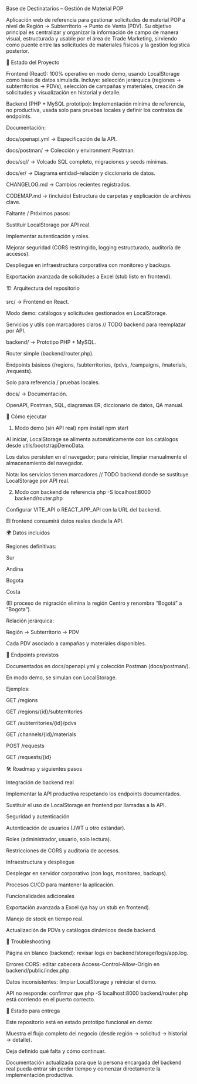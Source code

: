 Base de Destinatarios – Gestión de Material POP

Aplicación web de referencia para gestionar solicitudes de material POP a nivel de Región → Subterritorio → Punto de Venta (PDV).
Su objetivo principal es centralizar y organizar la información de campo de manera visual, estructurada y usable por el área de Trade Marketing, sirviendo como puente entre las solicitudes de materiales físicos y la gestión logística posterior.

📌 Estado del Proyecto

Frontend (React):
100% operativo en modo demo, usando LocalStorage como base de datos simulada.
Incluye: selección jerárquica (regiones → subterritorios → PDVs), selección de campañas y materiales, creación de solicitudes y visualización en historial y detalle.

Backend (PHP + MySQL prototipo):
Implementación mínima de referencia, no productiva, usada solo para pruebas locales y definir los contratos de endpoints.

Documentación:

docs/openapi.yml → Especificación de la API.

docs/postman/ → Colección y environment Postman.

docs/sql/ → Volcado SQL completo, migraciones y seeds mínimas.

docs/er/ → Diagrama entidad–relación y diccionario de datos.

CHANGELOG.md → Cambios recientes registrados.

CODEMAP.md → (incluido) Estructura de carpetas y explicación de archivos clave.

Faltante / Próximos pasos:

Sustituir LocalStorage por API real.

Implementar autenticación y roles.

Mejorar seguridad (CORS restringido, logging estructurado, auditoría de accesos).

Despliegue en infraestructura corporativa con monitoreo y backups.

Exportación avanzada de solicitudes a Excel (stub listo en frontend).

🏗️ Arquitectura del repositorio

src/ → Frontend en React.

Modo demo: catálogos y solicitudes gestionados en LocalStorage.

Servicios y utils con marcadores claros // TODO backend para reemplazar por API.

backend/ → Prototipo PHP + MySQL.

Router simple (backend/router.php).

Endpoints básicos (/regions, /subterritories, /pdvs, /campaigns, /materials, /requests).

Solo para referencia / pruebas locales.

docs/ → Documentación.

OpenAPI, Postman, SQL, diagramas ER, diccionario de datos, QA manual.

🚀 Cómo ejecutar
1. Modo demo (sin API real)
npm install
npm start

Al iniciar, LocalStorage se alimenta automáticamente con los catálogos desde utils/bootstrapDemoData.

Los datos persisten en el navegador; para reiniciar, limpiar manualmente el almacenamiento del navegador.

Nota: los servicios tienen marcadores // TODO backend donde se sustituye LocalStorage por API real.

2. Modo con backend de referencia
   php -S localhost:8000 backend/router.php

Configurar VITE_API o REACT_APP_API con la URL del backend.

El frontend consumirá datos reales desde la API.

🌍 Datos incluidos

Regiones definitivas:

Sur

Andina

Bogota

Costa

(El proceso de migración elimina la región Centro y renombra “Bogotá” a “Bogota”).

Relación jerárquica:

Región → Subterritorio → PDV

Cada PDV asociado a campañas y materiales disponibles.

📡 Endpoints previstos

Documentados en docs/openapi.yml y colección Postman (docs/postman/).

En modo demo, se simulan con LocalStorage.

Ejemplos:

GET /regions

GET /regions/{id}/subterritories

GET /subterritories/{id}/pdvs

GET /channels/{id}/materials

POST /requests

GET /requests/{id}

🛠️ Roadmap y siguientes pasos

Integración de backend real

Implementar la API productiva respetando los endpoints documentados.

Sustituir el uso de LocalStorage en frontend por llamadas a la API.

Seguridad y autenticación

Autenticación de usuarios (JWT u otro estándar).

Roles (administrador, usuario, solo lectura).

Restricciones de CORS y auditoría de accesos.

Infraestructura y despliegue

Desplegar en servidor corporativo (con logs, monitoreo, backups).

Procesos CI/CD para mantener la aplicación.

Funcionalidades adicionales

Exportación avanzada a Excel (ya hay un stub en frontend).

Manejo de stock en tiempo real.

Actualización de PDVs y catálogos dinámicos desde backend.

🧰 Troubleshooting

Página en blanco (backend): revisar logs en backend/storage/logs/app.log.

Errores CORS: editar cabecera Access-Control-Allow-Origin en backend/public/index.php.

Datos inconsistentes: limpiar LocalStorage y reiniciar el demo.

API no responde: confirmar que php -S localhost:8000 backend/router.php está corriendo en el puerto correcto.

📑 Estado para entrega

Este repositorio está en estado prototipo funcional en demo:

Muestra el flujo completo del negocio (desde región → solicitud → historial → detalle).

Deja definido qué falta y cómo continuar.

Documentación actualizada para que la persona encargada del backend real pueda entrar sin perder tiempo y comenzar directamente la implementación productiva.
